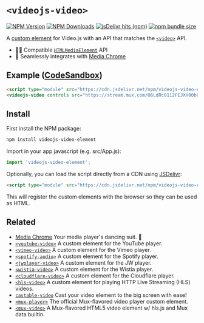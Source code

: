 # `<videojs-video>` 

[![NPM Version](https://img.shields.io/npm/v/videojs-video-element?style=flat-square&color=informational)](https://www.npmjs.com/package/videojs-video-element) 
[![NPM Downloads](https://img.shields.io/npm/dm/videojs-video-element?style=flat-square&color=informational&label=npm)](https://www.npmjs.com/package/videojs-video-element) 
[![jsDelivr hits (npm)](https://img.shields.io/jsdelivr/npm/hm/videojs-video-element?style=flat-square&color=%23FF5627)](https://www.jsdelivr.com/package/npm/videojs-video-element)
[![npm bundle size](https://img.shields.io/bundlephobia/minzip/videojs-video-element?style=flat-square&color=success&label=gzip)](https://bundlephobia.com/result?p=videojs-video-element) 

A [custom element](https://developer.mozilla.org/en-US/docs/Web/Web_Components/Using_custom_elements) 
for Video.js with an API that matches the 
[`<video>`](https://developer.mozilla.org/en-US/docs/Web/HTML/Element/video) API.

- 🏄‍♂️ Compatible [`HTMLMediaElement`](https://developer.mozilla.org/en-US/docs/Web/API/HTMLMediaElement) API
- 🕺 Seamlessly integrates with [Media Chrome](https://github.com/muxinc/media-chrome)

## Example ([CodeSandbox](https://codesandbox.io/s/videojs-video-element-usb0dn))

<!-- prettier-ignore -->
```html
<script type="module" src="https://cdn.jsdelivr.net/npm/videojs-video-element@1.0/+esm"></script>
<videojs-video controls src="https://stream.mux.com/O6LdRc0112FEJXH00bGsN9Q31yu5EIVHTgjTKRkKtEq1k/high.mp4"></videojs-video>
```

## Install

First install the NPM package:

```bash
npm install videojs-video-element
```

Import in your app javascript (e.g. src/App.js):

```js
import 'videojs-video-element';
```

Optionally, you can load the script directly from a CDN using [JSDelivr](https://www.jsdelivr.com/):

<!-- prettier-ignore -->
```html
<script type="module" src="https://cdn.jsdelivr.net/npm/videojs-video-element@1.0/+esm"></script>
```

This will register the custom elements with the browser so they can be used as HTML.

## Related

- [Media Chrome](https://github.com/muxinc/media-chrome) Your media player's dancing suit. 🕺
- [`<youtube-video>`](https://github.com/muxinc/youtube-video-element) A custom element for the YouTube player.
- [`<vimeo-video>`](https://github.com/luwes/vimeo-video-element) A custom element for the Vimeo player.
- [`<spotify-audio>`](https://github.com/luwes/spotify-audio-element) A custom element for the Spotify player.
- [`<jwplayer-video>`](https://github.com/luwes/jwplayer-video-element) A custom element for the JW player.
- [`<wistia-video>`](https://github.com/luwes/wistia-video-element) A custom element for the Wistia player.
- [`<cloudflare-video>`](https://github.com/luwes/cloudflare-video-element) A custom element for the Cloudflare player.
- [`<hls-video>`](https://github.com/muxinc/hls-video-element) A custom element for playing HTTP Live Streaming (HLS) videos.
- [`castable-video`](https://github.com/muxinc/castable-video) Cast your video element to the big screen with ease!
- [`<mux-player>`](https://github.com/muxinc/elements/tree/main/packages/mux-player) The official Mux-flavored video player custom element.
- [`<mux-video>`](https://github.com/muxinc/elements/tree/main/packages/mux-video) A Mux-flavored HTML5 video element w/ hls.js and Mux data builtin.
